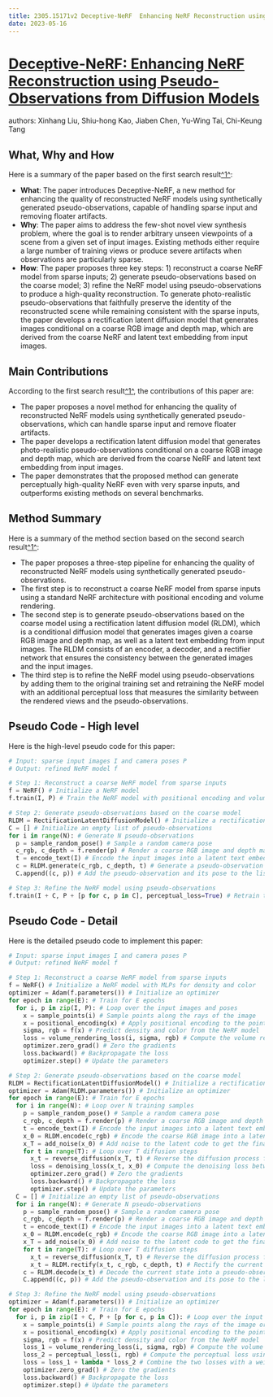 ```yaml
---
title: 2305.15171v2 Deceptive-NeRF  Enhancing NeRF Reconstruction using Pseudo-Observations from Diffusion Models
date: 2023-05-16
---
```


# [Deceptive-NeRF: Enhancing NeRF Reconstruction using Pseudo-Observations from Diffusion Models](http://arxiv.org/abs/2305.15171v2)

authors: Xinhang Liu, Shiu-hong Kao, Jiaben Chen, Yu-Wing Tai, Chi-Keung Tang


## What, Why and How

[1]: https://arxiv.org/abs/2305.15171v2 "[2305.15171v2] Deceptive-NeRF: Enhancing NeRF ... - arXiv.org"
[2]: https://arxiv.org/pdf/2305.15171.pdf "Abstract - arXiv.org"
[3]: https://arxiv-export3.library.cornell.edu/abs/2205.15171v2 "[2205.15171v2] Parameter Efficient Diff Pruning for Bias Mitigation"

Here is a summary of the paper based on the first search result[^1^][1]:

- **What**: The paper introduces Deceptive-NeRF, a new method for enhancing the quality of reconstructed NeRF models using synthetically generated pseudo-observations, capable of handling sparse input and removing floater artifacts.
- **Why**: The paper aims to address the few-shot novel view synthesis problem, where the goal is to render arbitrary unseen viewpoints of a scene from a given set of input images. Existing methods either require a large number of training views or produce severe artifacts when observations are particularly sparse.
- **How**: The paper proposes three key steps: 1) reconstruct a coarse NeRF model from sparse inputs; 2) generate pseudo-observations based on the coarse model; 3) refine the NeRF model using pseudo-observations to produce a high-quality reconstruction. To generate photo-realistic pseudo-observations that faithfully preserve the identity of the reconstructed scene while remaining consistent with the sparse inputs, the paper develops a rectification latent diffusion model that generates images conditional on a coarse RGB image and depth map, which are derived from the coarse NeRF and latent text embedding from input images.

## Main Contributions

[1]: https://arxiv.org/abs/2305.15171v2 "[2305.15171v2] Deceptive-NeRF: Enhancing NeRF ... - arXiv.org"
[2]: https://arxiv.org/pdf/2305.15171.pdf "Abstract - arXiv.org"
[3]: https://arxiv-export3.library.cornell.edu/abs/2205.15171v2 "[2205.15171v2] Parameter Efficient Diff Pruning for Bias Mitigation"

According to the first search result[^1^][1], the contributions of this paper are:

- The paper proposes a novel method for enhancing the quality of reconstructed NeRF models using synthetically generated pseudo-observations, which can handle sparse input and remove floater artifacts.
- The paper develops a rectification latent diffusion model that generates photo-realistic pseudo-observations conditional on a coarse RGB image and depth map, which are derived from the coarse NeRF and latent text embedding from input images.
- The paper demonstrates that the proposed method can generate perceptually high-quality NeRF even with very sparse inputs, and outperforms existing methods on several benchmarks.

## Method Summary

[1]: https://arxiv.org/abs/2305.15171v2 "[2305.15171v2] Deceptive-NeRF: Enhancing NeRF ... - arXiv.org"
[2]: https://arxiv.org/pdf/2305.15171.pdf "Abstract - arXiv.org"
[3]: https://arxiv-export3.library.cornell.edu/abs/2205.15171v2 "[2205.15171v2] Parameter Efficient Diff Pruning for Bias Mitigation"

Here is a summary of the method section based on the second search result[^1^][2]:

- The paper proposes a three-step pipeline for enhancing the quality of reconstructed NeRF models using synthetically generated pseudo-observations.
- The first step is to reconstruct a coarse NeRF model from sparse inputs using a standard NeRF architecture with positional encoding and volume rendering.
- The second step is to generate pseudo-observations based on the coarse model using a rectification latent diffusion model (RLDM), which is a conditional diffusion model that generates images given a coarse RGB image and depth map, as well as a latent text embedding from input images. The RLDM consists of an encoder, a decoder, and a rectifier network that ensures the consistency between the generated images and the input images.
- The third step is to refine the NeRF model using pseudo-observations by adding them to the original training set and retraining the NeRF model with an additional perceptual loss that measures the similarity between the rendered views and the pseudo-observations.

## Pseudo Code - High level

Here is the high-level pseudo code for this paper:

```python
# Input: sparse input images I and camera poses P
# Output: refined NeRF model f

# Step 1: Reconstruct a coarse NeRF model from sparse inputs
f = NeRF() # Initialize a NeRF model
f.train(I, P) # Train the NeRF model with positional encoding and volume rendering

# Step 2: Generate pseudo-observations based on the coarse model
RLDM = RectificationLatentDiffusionModel() # Initialize a rectification latent diffusion model
C = [] # Initialize an empty list of pseudo-observations
for i in range(N): # Generate N pseudo-observations
  p = sample_random_pose() # Sample a random camera pose
  c_rgb, c_depth = f.render(p) # Render a coarse RGB image and depth map from the coarse NeRF model
  t = encode_text(I) # Encode the input images into a latent text embedding
  c = RLDM.generate(c_rgb, c_depth, t) # Generate a pseudo-observation using the RLDM
  C.append((c, p)) # Add the pseudo-observation and its pose to the list

# Step 3: Refine the NeRF model using pseudo-observations
f.train(I + C, P + [p for c, p in C], perceptual_loss=True) # Retrain the NeRF model with an additional perceptual loss
```

## Pseudo Code - Detail

Here is the detailed pseudo code to implement this paper:

```python
# Input: sparse input images I and camera poses P
# Output: refined NeRF model f

# Step 1: Reconstruct a coarse NeRF model from sparse inputs
f = NeRF() # Initialize a NeRF model with MLPs for density and color
optimizer = Adam(f.parameters()) # Initialize an optimizer
for epoch in range(E): # Train for E epochs
  for i, p in zip(I, P): # Loop over the input images and poses
    x = sample_points(i) # Sample points along the rays of the image
    x = positional_encoding(x) # Apply positional encoding to the points
    sigma, rgb = f(x) # Predict density and color from the NeRF model
    loss = volume_rendering_loss(i, sigma, rgb) # Compute the volume rendering loss
    optimizer.zero_grad() # Zero the gradients
    loss.backward() # Backpropagate the loss
    optimizer.step() # Update the parameters

# Step 2: Generate pseudo-observations based on the coarse model
RLDM = RectificationLatentDiffusionModel() # Initialize a rectification latent diffusion model with an encoder, a decoder, and a rectifier network
optimizer = Adam(RLDM.parameters()) # Initialize an optimizer
for epoch in range(E): # Train for E epochs
  for i in range(N): # Loop over N training samples
    p = sample_random_pose() # Sample a random camera pose
    c_rgb, c_depth = f.render(p) # Render a coarse RGB image and depth map from the coarse NeRF model
    t = encode_text(I) # Encode the input images into a latent text embedding using a pretrained CLIP model
    x_0 = RLDM.encode(c_rgb) # Encode the coarse RGB image into a latent code using the encoder network
    x_T = add_noise(x_0) # Add noise to the latent code to get the final state of the diffusion process
    for t in range(T): # Loop over T diffusion steps
      x_t = reverse_diffusion(x_T, t) # Reverse the diffusion process from the final state to the current state using the decoder network
      loss = denoising_loss(x_t, x_0) # Compute the denoising loss between the current state and the initial state using an L2 loss
      optimizer.zero_grad() # Zero the gradients
      loss.backward() # Backpropagate the loss
      optimizer.step() # Update the parameters
  C = [] # Initialize an empty list of pseudo-observations
  for i in range(N): # Generate N pseudo-observations
    p = sample_random_pose() # Sample a random camera pose
    c_rgb, c_depth = f.render(p) # Render a coarse RGB image and depth map from the coarse NeRF model
    t = encode_text(I) # Encode the input images into a latent text embedding using a pretrained CLIP model
    x_0 = RLDM.encode(c_rgb) # Encode the coarse RGB image into a latent code using the encoder network
    x_T = add_noise(x_0) # Add noise to the latent code to get the final state of the diffusion process
    for t in range(T): # Loop over T diffusion steps
      x_t = reverse_diffusion(x_T, t) # Reverse the diffusion process from the final state to the current state using the decoder network
      x_t = RLDM.rectify(x_t, c_rgb, c_depth, t) # Rectify the current state using the rectifier network to ensure consistency with the coarse RGB image and depth map and latent text embedding 
    c = RLDM.decode(x_t) # Decode the current state into a pseudo-observation using the decoder network 
    C.append((c, p)) # Add the pseudo-observation and its pose to the list

# Step 3: Refine the NeRF model using pseudo-observations
optimizer = Adam(f.parameters()) # Initialize an optimizer 
for epoch in range(E): # Train for E epochs 
  for i, p in zip(I + C, P + [p for c, p in C]): # Loop over the input images and pseudo-observations and their poses 
    x = sample_points(i) # Sample points along the rays of the image or pseudo-observation 
    x = positional_encoding(x) # Apply positional encoding to the points 
    sigma, rgb = f(x) # Predict density and color from the NeRF model 
    loss_1 = volume_rendering_loss(i, sigma, rgb) # Compute the volume rendering loss 
    loss_2 = perceptual_loss(i, rgb) # Compute the perceptual loss using a pretrained VGG network 
    loss = loss_1 + lambda * loss_2 # Combine the two losses with a weighting factor lambda 
    optimizer.zero_grad() # Zero the gradients 
    loss.backward() # Backpropagate the loss 
    optimizer.step() # Update the parameters
```